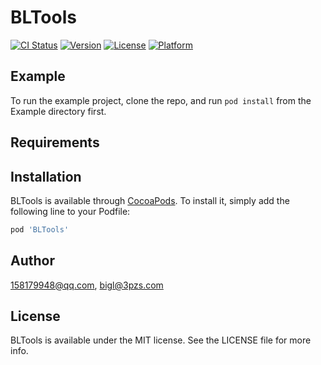 # BLTools

[![CI Status](http://img.shields.io/travis/158179948@qq.com/BLTools.svg?style=flat)](https://travis-ci.org/158179948@qq.com/BLTools)
[![Version](https://img.shields.io/cocoapods/v/BLTools.svg?style=flat)](http://cocoapods.org/pods/BLTools)
[![License](https://img.shields.io/cocoapods/l/BLTools.svg?style=flat)](http://cocoapods.org/pods/BLTools)
[![Platform](https://img.shields.io/cocoapods/p/BLTools.svg?style=flat)](http://cocoapods.org/pods/BLTools)

## Example

To run the example project, clone the repo, and run `pod install` from the Example directory first.

## Requirements

## Installation

BLTools is available through [CocoaPods](http://cocoapods.org). To install
it, simply add the following line to your Podfile:

```ruby
pod 'BLTools'
```

## Author

158179948@qq.com, bigl@3pzs.com

## License

BLTools is available under the MIT license. See the LICENSE file for more info.

